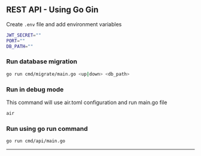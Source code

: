 ## **REST API - Using Go Gin**

Create `.env` file and add environment variables

```bash
JWT_SECRET=""
PORT=""
DB_PATH=""
```

### **Run database migration**

```bash
go run cmd/migrate/main.go <up|down> <db_path>
```

### **Run in debug mode**

This command will use air.toml configuration and run main.go file

```bash
air
```

### **Run using go run command**

```bash
go run cmd/api/main.go
```

---

